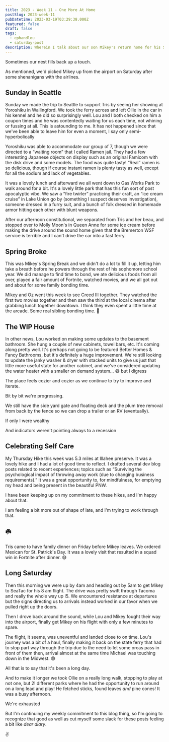 ```yaml
---
title: 2023 - Week 11 - One More At Home
postSlug: 2023-week-11
pubDatetime: 2023-03-19T03:29:38.000Z
featured: false
draft: false
tags:
  - ephandlou
  - saturday-post
description: Wherein I talk about our son Mikey's return home for his Spring Break, a Sunday trip to Seattle to support Tris' art, some efforts Lou made on the ongoing journey to update our home, celebrated self-care, and lamented Michael's too-soon return to Iowa
---
```


Sometimes our nest fills back up a touch.

As mentioned, we'd picked Mikey up from the airport on Saturday after some shenanigans with the airlines.

## **Sunday in Seattle**

Sunday we made the trip to Seattle to support Tris by seeing her showing at Yoroshiku in Wallingford. We took the ferry across and left Ollie in the car in his kennel and he did so surprisingly well. Lou and I both checked on him a coupon times and he was contentedly waiting for us each time, not whining or fussing at all. This is astounding to me. It has not happened since that we've been able to leave him for even a moment, I say only semi-hyperbolically

Yoroshiku was able to accommodate our group of 7, though we were directed to a “waiting room” that I called Ramen jail. They had a few interesting Japanese objects on display such as an original Famicom with the disk drive and some models. The food was quite tasty! “Real” ramen is so delicious, though if course instant ramen is plenty tasty as well, except for all the sodium and lack of vegetables.

It was a lovely lunch and afterward we all went down to Gas Works Park to walk around for a bit. It's a lovely little park that has this fun sort of post apocalyptic vibe. We saw a “fire twirler” practicing their craft, an “ice cream cruise” in Lake Union go by (something I suspect deserves investigation), someone dressed in a furry suit, and a bunch of folk dressed in homemade armor hitting each other with blunt weapons.

After our afternoon constitutional, we separated from Tris and her beau, and stopped over to Molly Moon's in Queen Anne for some ice cream before making the drive around the sound home given that the Bremerton WSF service is terrible and I can't drive the car into a fast ferry.

## **Spring Broke**

This was Mikey's Spring Break and we didn't do a lot to fill it up, letting him take a breath before he powers through the rest of his sophomore school year. We did manage to find time to bond, we ate delicious foods from all over, played a fair amount of Fortnite, watched movies, and we all got out and about for some family bonding time.

Mikey and Oz went this week to see Creed III together. They watched the first two movies together and then saw the third at the local cinema after grabbing lunch together downtown. I think they even spent a little time at the arcade. Some real sibling bonding time. 🥰

## **The WIP House**

In other news, Lou worked on making some updates to the basement bathroom. She hung a couple of new cabinets, towel bars, etc. It's coming along pretty well. It's perhaps not going to be featured Better Homes & Fancy Bathrooms, but it's definitely a huge improvement. We're still looking to update the janky washer & dryer with stacked units to give us just that little more useful state for another cabinet, and we've considered updating the water heater with a smaller on demand system… 😅 but I digress

The place feels cozier and cozier as we continue to try to improve and iterate.

Bit by bit we're progressing.

We still have the side yard gate and floating deck and the plum tree removal from back by the fence so we can drop a trailer or an RV (eventually).

If only I were wealthy

And indicators weren't pointing always to a recession

## **Celebrating Self Care**

My Thursday Hike this week was 5.3 miles at Illahee preserve. It was a lovely hike and I had a lot of good time to reflect. I drafted several dev blog posts related to recent experiences; topics such as “Surviving the psychological impact of throwing away work (due to changing business requirements).” It was a great opportunity to, for mindfulness, for emptying my head and being present in the beautiful PNW.

I have been keeping up on my commitment to these hikes, and I'm happy about that.

I am feeling a bit more out of shape of late, and I'm trying to work through that.

## **☘️**

Tris came to have family dinner on Friday before Mikey leaves. We ordered Mexican for St. Patrick's Day. It was a lovely visit that resulted in a squad win in Fortnite after dinner. 😅

## **Long Saturday**

Then this morning we were up by 4am and heading out by 5am to get Mikey to SeaTac for his 8 am flight. The drive was pretty swift through Tacoma and really the whole way up I5. We encountered resistance at departures but the signs directing us to arrivals instead worked in our favor when we pulled right up the doors.

Then I drove back around the sound, while Lou and Mikey fought their way into the airport, finally get Mikey on his flight with only a few minutes to spare.

The flight, it seems, was uneventful and landed close to on time. Lou's journey was a bit of a haul, finally making it back on the state ferry that had to stop part way through the trip due to the need to let some orcas pass in front of them then, arrival almost at the same time Michael was touching down in the Midwest. 😅

All that is to say that it's been a long day.

And to make it longer we took Ollie on a really long walk, stopping to play at not one, but 2! different parks where he had the opportunity to run around on a long lead and play! He fetched sticks, found leaves _and_ pine cones! It was a busy afternoon.

We're exhausted

But I'm continuing my weekly commitment to this blog thing, so I'm going to recognize that good as well as cut myself some slack for these posts feeling a bit like _dear diary_.

✌️
